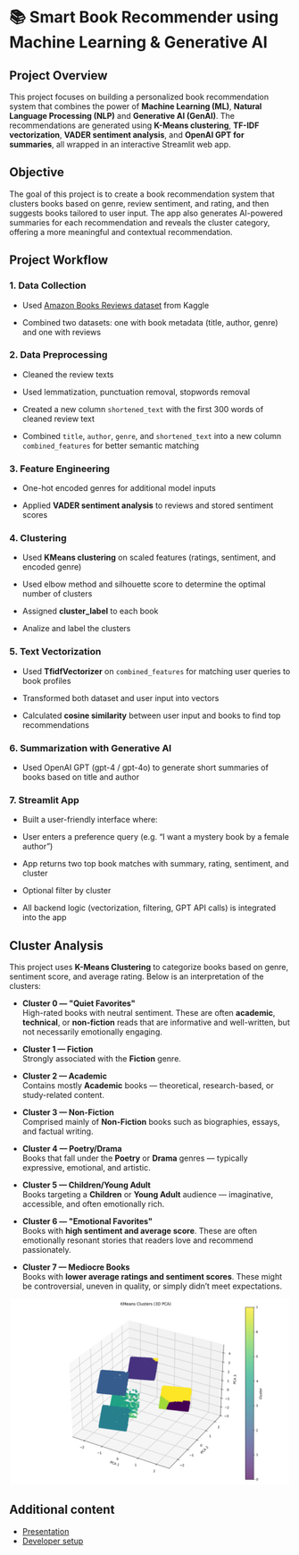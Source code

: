 # 📚 Smart Book Recommender using Machine Learning & Generative AI

## Project Overview
This project focuses on building a personalized book recommendation system that combines the power of **Machine Learning (ML)**, **Natural Language Processing (NLP)** and **Generative AI (GenAI)**.  The recommendations are generated using **K-Means clustering**, **TF-IDF vectorization**, **VADER sentiment analysis**, and **OpenAI GPT for summaries**, all wrapped in an interactive Streamlit web app.

## Objective
The goal of this project is to create a book recommendation system that clusters books based on genre, review sentiment, and rating, and then suggests books tailored to user input. The app also generates AI-powered summaries for each recommendation and reveals the cluster category, offering a more meaningful and contextual recommendation.

## Project Workflow

### 1. Data Collection

- Used [Amazon Books Reviews dataset](https://www.kaggle.com/datasets/mohamedbakhet/amazon-books-reviews) from Kaggle

- Combined two datasets: one with book metadata (title, author, genre) and one with reviews

### 2. Data Preprocessing

- Cleaned the review texts

- Used lemmatization, punctuation removal, stopwords removal

- Created a new column `shortened_text` with the first 300 words of cleaned review text

- Combined `title`, `author`, `genre`, and `shortened_text` into a new column `combined_features` for better semantic matching

### 3. Feature Engineering

- One-hot encoded genres for additional model inputs

- Applied **VADER sentiment analysis** to reviews and stored sentiment scores

### 4. Clustering

- Used **KMeans clustering** on scaled features (ratings, sentiment, and encoded genre)

- Used elbow method and silhouette score to determine the optimal number of clusters

- Assigned **cluster_label** to each book

- Analize and label the clusters

### 5. Text Vectorization

- Used **TfidfVectorizer** on `combined_features` for matching user queries to book profiles

- Transformed both dataset and user input into vectors

- Calculated **cosine similarity** between user input and books to find top recommendations

### 6. Summarization with Generative AI

- Used OpenAI GPT (gpt-4 / gpt-4o) to generate short summaries of books based on title and author

### 7. Streamlit App

- Built a user-friendly interface where:

- User enters a preference query (e.g. “I want a mystery book by a female author”)

- App returns two top book matches with summary, rating, sentiment, and cluster

- Optional filter by cluster

- All backend logic (vectorization, filtering, GPT API calls) is integrated into the app

## Cluster Analysis

This project uses **K-Means Clustering** to categorize books based on genre, sentiment score, and average rating. Below is an interpretation of the clusters:

- **Cluster 0 — "Quiet Favorites"**  
  High-rated books with neutral sentiment. These are often **academic**, **technical**, or **non-fiction** reads that are informative and well-written, but not necessarily emotionally engaging.

- **Cluster 1 — Fiction**  
  Strongly associated with the **Fiction** genre.

- **Cluster 2 — Academic**  
  Contains mostly **Academic** books — theoretical, research-based, or study-related content.

- **Cluster 3 — Non-Fiction**  
  Comprised mainly of **Non-Fiction** books such as biographies, essays, and factual writing.

- **Cluster 4 — Poetry/Drama**  
  Books that fall under the **Poetry** or **Drama** genres — typically expressive, emotional, and artistic.

- **Cluster 5 — Children/Young Adult**  
  Books targeting a **Children** or **Young Adult** audience — imaginative, accessible, and often emotionally rich.

- **Cluster 6 — "Emotional Favorites"**  
  Books with **high sentiment and average score**. These are often emotionally resonant stories that readers love and recommend passionately.

- **Cluster 7 — Mediocre Books**  
  Books with **lower average ratings and sentiment scores**. These might be controversial, uneven in quality, or simply didn’t meet expectations.

<p align="center">
  <img src="./docs/kmeans_3D_PCA.png" alt="3D Cluster Analysis Visualization with PCA" width="500"/>
</p>

## Additional content
- [Presentation](./docs/slides.pdf)
- [Developer setup](./docs/setup.md)